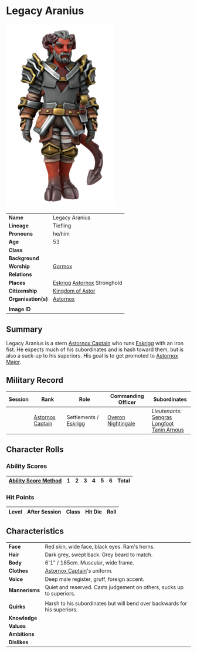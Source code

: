 # Legacy Aranius

<img src="https://raw.githubusercontent.com/jesskelsall/astarus-images/main/characters/portraits/5e9c14168c5fb14c.png" height="500" />

|||
| --- | --- |
| **Name** | Legacy Aranius | character.4
| **Lineage** | Tiefling |
| **Pronouns** | he/him |
| **Age** | 53 |
| **Class** | |
| **Background** | |
| **Worship** | [Gormox](../gods/deities/gormox.md) |
| **Relations** | |
| **Places** | [Eskrigg](../places/cities/eskrigg.md) [Astornox](../organisations/government/astornox/astornox.md) Stronghold |
| **Citizenship** | [Kingdom of Astor](../civilisations/kingdom-of-astor/kingdom-of-astor.md) |
| **Organisation(s)** | [Astornox](../organisations/government/astornox/astornox.md) |
|||
| **Image ID** | |

## Summary

Legacy Aranius is a stern [Astornox Captain](../organisations/government/astornox/ranks/astornox-captain.md) who runs [Eskrigg](../places/cities/eskrigg.md) with an iron fist. He expects much of his subordinates and is hash toward them, but is also a suck-up to his superiors. His goal is to get promoted to [Astornox Major](../organisations/government/astornox/ranks/astornox-major.md).

## Military Record

| Session | Rank | Role | Commanding Officer | Subordinates |
|:---:| --- | --- | --- | --- |
|| [Astornox Captain](../organisations/government/astornox/ranks/astornox-captain.md) | Settlements / [Eskrigg](../places/cities/eskrigg.md) | [Overon Nightingale](overon-nightingale.md) | *Lieutenants:*<br>[Sengras Longfoot](sengras-longfoot.md)<br>[Tanin Arnous](tanin-arnous.md) |

## Character Rolls

### Ability Scores

| [Ability Score Method](../mechanics/ability-score-method/ability-score-method.md) | 1 | 2 | 3 | 4 | 5 | 6 | Total |
| --- |:---:|:---:|:---:|:---:|:---:|:---:|:---:|

### Hit Points

| Level | After Session | Class | Hit Die | Roll |
|:---:|:---:| --- | --- |:---:|

## Characteristics

| | |
| --- | --- |
| **Face** | Red skin, wide face, black eyes. Ram's horns. | characteristics.2
| **Hair** | Dark grey, swept back. Grey beard to match. |
| **Body** | 6'1" / 185cm. Muscular, wide frame. |
| **Clothes** | [Astornox Captain](../organisations/government/astornox/ranks/astornox-captain.md)'s uniform. |
| **Voice** | Deep male register, gruff, foreign accent. |
| **Mannerisms** | Quiet and reserved. Casts judgement on others, sucks up to superiors. |
| | |
| **Quirks** | Harsh to his subordinates but will bend over backwards for his superiors. |
| **Knowledge** | |
| **Values** | |
| **Ambitions** | |
| **Dislikes** | |
